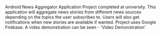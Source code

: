 Android News Aggregator Application Project completed at university. 
This application will aggregate news stories from different news sources depending on the topics the user subscribes to. Users will also get notifications when new stories are available if wanted.
Project uses Google Firebase.
A video demonstration can be seen - 'Video Demonstration'
